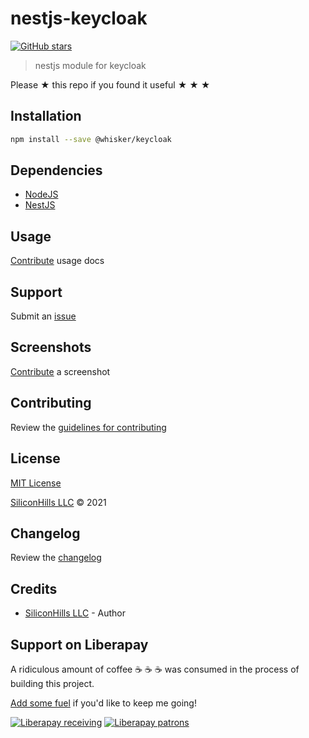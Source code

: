 # nestjs-keycloak

[![GitHub stars](https://img.shields.io/github/stars/silicon-hills/nestjs-keycloak.svg?style=social&label=Stars)](https://github.com/silicon-hills/nestjs-keycloak)

> nestjs module for keycloak

Please ★ this repo if you found it useful ★ ★ ★

## Installation

```sh
npm install --save @whisker/keycloak
```

## Dependencies

- [NodeJS](https://nodejs.org)
- [NestJS](https://nestjs.com)

## Usage

[Contribute](https://github.com/silicon-hills/nestjs-keycloak/blob/master/CONTRIBUTING.md) usage docs

## Support

Submit an [issue](https://github.com/silicon-hills/nestjs-keycloak/issues/new)

## Screenshots

[Contribute](https://github.com/silicon-hills/nestjs-keycloak/blob/master/CONTRIBUTING.md) a screenshot

## Contributing

Review the [guidelines for contributing](https://github.com/silicon-hills/nestjs-keycloak/blob/master/CONTRIBUTING.md)

## License

[MIT License](https://github.com/silicon-hills/nestjs-keycloak/blob/master/LICENSE)

[SiliconHills LLC](https://siliconhills.dev) © 2021

## Changelog

Review the [changelog](https://github.com/silicon-hills/nestjs-keycloak/blob/master/CHANGELOG.md)

## Credits

- [SiliconHills LLC](https://siliconhills.dev) - Author

## Support on Liberapay

A ridiculous amount of coffee ☕ ☕ ☕ was consumed in the process of building this project.

[Add some fuel](https://liberapay.com/silicon-hills/donate) if you'd like to keep me going!

[![Liberapay receiving](https://img.shields.io/liberapay/receives/silicon-hills.svg?style=flat-square)](https://liberapay.com/silicon-hills/donate)
[![Liberapay patrons](https://img.shields.io/liberapay/patrons/silicon-hills.svg?style=flat-square)](https://liberapay.com/silicon-hills/donate)

